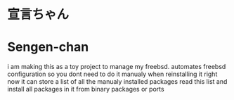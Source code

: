 # 宣言ちゃん
# Sengen-chan

i am making this as a toy project to manage my freebsd.
automates freebsd configuration so you dont need to do it manualy when reinstalling it
right now it can store a list of all the manualy installed packages
read this list and install all packages in it from binary packages or ports


